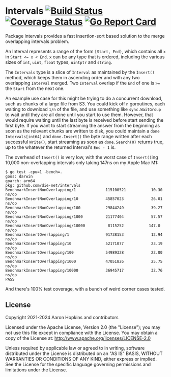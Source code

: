 Intervals [![Build Status](https://github.com/die-net/intervals/actions/workflows/go-test.yml/badge.svg)](https://github.com/die-net/intervals/actions/workflows/go-test.yml) [![Coverage Status](https://coveralls.io/repos/github/die-net/intervals/badge.svg?branch=main)](https://coveralls.io/github/die-net/intervals?branch=main) [![Go Report Card](https://goreportcard.com/badge/github.com/die-net/intervals)](https://goreportcard.com/report/github.com/die-net/intervals)
=========

Package intervals provides a fast insertion-sort based solution to the merge
overlapping intervals problem.

An Interval represents a range of the form `[Start, End)`, which contains
all `x` in `Start <= x < End`.  `x` can be any type that is ordered,
including the various sizes of `int`, `uint`, `float` types, `uintptr` and
`string`.

The `Intervals` type is a slice of `Interval` as maintained by the `Insert()`
method, which keeps them in ascending order and with any two overlapping
`Interval` merged.  Two `Interval` overlap if the `End` of one is `>=` the
`Start` from the next one.

An example use case for this might be trying to do a concurrent download,
such as chunks of a large file from S3.  You could kick off `n` goroutines,
each waiting to download `1/n` of the file, and use something like
`sync.WaitGroup` to wait until they are all done until you start to use
them.  However, that would require waiting until the last byte is received
before start sending the first byte.  If you want to start streaming the
answer from the beginning as soon as the relevant chunks are written to
disk, you could maintain a `done Intervals[int64]` and `done.Insert()` the
byte range written after each successful `Write()`, start streaming as soon
as `done.Search(0)` returns true, up to the whatever the returned Interval's
`End - 1` is.

The overhead of `Insert()` is very low, with the worst case of `Insert()`ing
10,000 non-overlapping intervals only taking 147ns on my Apple Mac M1:

```
$ go test -cpu=1 -bench=.
goos: darwin
goarch: arm64
pkg: github.com/die-net/intervals
BenchmarkInsertNonOverlapping/1         	115100521	        10.30 ns/op
BenchmarkInsertNonOverlapping/10        	45857023	        26.01 ns/op
BenchmarkInsertNonOverlapping/100       	29844249	        39.27 ns/op
BenchmarkInsertNonOverlapping/1000      	21177404	        57.57 ns/op
BenchmarkInsertNonOverlapping/10000     	 8115252	       147.0 ns/op
BenchmarkInsertOverlapping/1            	91738153	        12.94 ns/op
BenchmarkInsertOverlapping/10           	52171077	        23.19 ns/op
BenchmarkInsertOverlapping/100          	54989328	        22.00 ns/op
BenchmarkInsertOverlapping/1000         	47051826	        25.75 ns/op
BenchmarkInsertOverlapping/10000        	36945717	        32.76 ns/op
PASS
```

And there's 100% test coverage, with a bunch of weird corner cases tested. 

License
-------

Copyright 2021-2024 Aaron Hopkins and contributors

Licensed under the Apache License, Version 2.0 (the "License"); you may not use this file except in compliance with the License. You may obtain a copy of the License at: http://www.apache.org/licenses/LICENSE-2.0

Unless required by applicable law or agreed to in writing, software distributed under the License is distributed on an "AS IS" BASIS, WITHOUT WARRANTIES OR CONDITIONS OF ANY KIND, either express or implied. See the License for the specific language governing permissions and limitations under the License.
